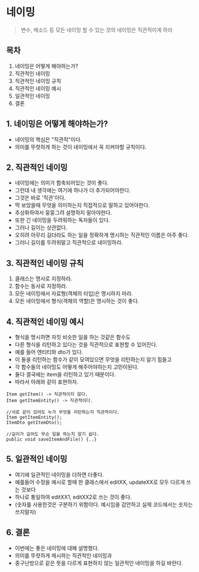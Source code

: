 # 네이밍
> 변수, 메소드 등 모든 네이밍 할 수 있는 것의 네이밍은 직관적이게 하라

## 목차
1. 네이밍은 어떻게 해야하는가?
2. 직관적인 네이밍
3. 직관적인 네이밍 규칙
4. 직관적인 네이밍 예시
5. 일관적인 네이밍
6. 결론

## 1. 네이밍은 어떻게 해야하는가?
* 네이밍의 핵심은 "직관적"이다.
* 의미를 뚜렷하게 하는 것이 네이밍에서 꼭 지켜야할 규칙이다.

## 2. 직관적인 네이밍
* 네이밍에는 의미가 함축되어있는 것이 좋다.
* 그런데 내 생각에는 여기에 하나가 더 추가되어야한다.
* 그것은 바로 '직관'이다.
* 딱 보았을때 무엇을 의미하는지 직접적으로 말하고 있어야한다.
* 추상화하여서 뭉뚱그려 설명하지 말아야한다.
* 또한 긴 네이밍을 두려워하는 독자들이 있다.
* 그러나 길이는 상관없다.
* 오히려 아무리 길더라도 하는 일을 정확하게 명시하는 직관적인 이름은 아주 좋다.
* 그러니 길이를 두려워말고 직관적으로 네이밍하라.

## 3. 직관적인 네이밍 규칙
1. 클래스는 명사로 지정하라.
2. 함수는 동사로 지정하라.
3. 모든 네이밍에서 자료형(객체의 타입)은 명시하지 마라.
4. 모든 네이밍에서 형식(객체의 역할)은 명시하는 것이 좋다.

## 4. 직관적인 네이밍 예시
* 형식을 명시하면 자칫 비슷한 일을 하는 것같은 함수도
* 다른 형식을 리턴하고 있다는 것을 직관적으로 표현할 수 있어진다.
* 예를 들어 엔티티와 dto가 있다.
* 이 둘을 리턴하는 함수가 같이 모여있으면 무엇을 리턴하는지 알기 힘들고
* 각 함수들의 네이밍도 어떻게 해주어야하는지 고민이된다.
* 둘다 결국에는 item을 리턴하고 있기 때문이다.
* 따라서 아래와 같이 표현하자.
```
Item getItem() -> 직관적이지 않다.
Item getItemEntity() -> 직관적이다.

//서로 같이 있어도 누가 무엇을 리턴하는지 직관적이다.
Item getItemEntity();
ItemDto getItemDto();

//길이가 길어도 무슨 일을 하는지 알기 쉽다.
public void saveItemAndFile() {..}
```

## 5. 일관적인 네이밍
* 여기에 일관적인 네이밍을 더하면 더좋다.
* 예를들어 수정을 예시로 할때 한 클래스에서 editXX, updateXX로 모두 다르게 쓰는 것보다
* 하나로 통일하여 editXX1, editXX2로 쓰는 것이 좋다.
* (숫자를 사용한것은 구분하기 위함이다. 예시임을 감안하고 실제 코드에서는 숫자는 쓰지말자)

## 6. 결론
* 이번에는 좋은 네이밍에 대해 설명했다.
* 의미를 뚜렷하게 제시하는 직관적인 네이밍과
* 중구난방으로 같은 뜻을 다르게 표현하지 않는 일관적인 네이밍을 하길 바란다.
